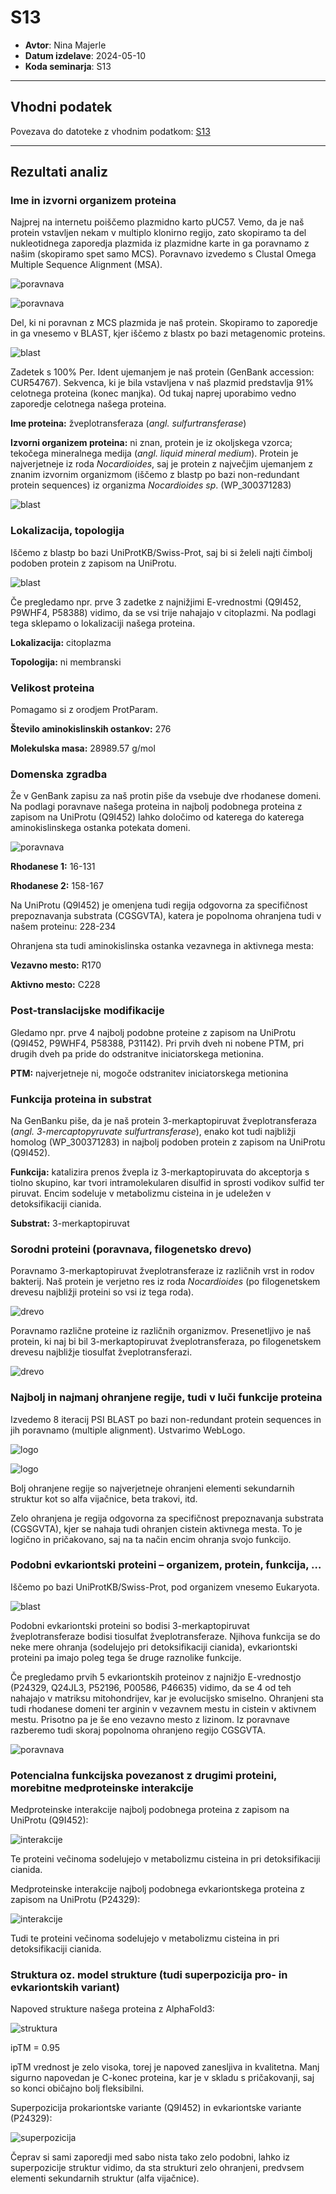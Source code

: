 # S13

- **Avtor**: Nina Majerle
- **Datum izdelave**: 2024-05-10
- **Koda seminarja**: S13

---
## Vhodni podatek

Povezava do datoteke z vhodnim podatkom: [S13](naloge/s13-input.md)

---
## Rezultati analiz

### Ime in izvorni organizem proteina
Najprej na internetu poiščemo plazmidno karto pUC57. Vemo, da je naš protein vstavljen nekam v multiplo klonirno regijo, zato skopiramo ta del nukleotidnega zaporedja plazmida iz plazmidne karte in ga poravnamo z našim (skopiramo spet samo MCS). Poravnavo izvedemo s Clustal Omega Multiple Sequence Alignment (MSA).

![poravnava](S13-poravnava_zaporedij1.png)

![poravnava](S13-poravnava_zaporedij2.png)

Del, ki ni poravnan z MCS plazmida je naš protein. Skopiramo to zaporedje in ga vnesemo v BLAST, kjer iščemo z blastx po bazi metagenomic proteins.

![blast](S13-blast1.png)

Zadetek s 100% Per. Ident ujemanjem je naš protein (GenBank accession: CUR54767). Sekvenca, ki je bila vstavljena v naš plazmid predstavlja 91% celotnega proteina (konec manjka). Od tukaj naprej uporabimo vedno zaporedje celotnega našega proteina.

**Ime proteina:** žveplotransferaza (*angl. sulfurtransferase*)

**Izvorni organizem proteina:** ni znan, protein je iz okoljskega vzorca; tekočega mineralnega medija (*angl. liquid mineral medium*). Protein je najverjetneje iz roda *Nocardioides*, saj je protein z največjim ujemanjem z znanim izvornim organizmom (iščemo z blastp po bazi non-redundant protein sequences) iz organizma *Nocardioides sp*. (WP_300371283)

![blast](S13-blast2.png)

### Lokalizacija, topologija
Iščemo z blastp bo bazi UniProtKB/Swiss-Prot, saj bi si želeli najti čimbolj podoben protein z zapisom na UniProtu.

![blast](S13-blast3.png)

Če pregledamo npr. prve 3 zadetke z najnižjimi E-vrednostmi (Q9I452, P9WHF4, P58388) vidimo, da se vsi trije nahajajo v citoplazmi. Na podlagi tega sklepamo o lokalizaciji našega proteina.

**Lokalizacija:** citoplazma

**Topologija:** ni membranski

### Velikost proteina
Pomagamo si z orodjem ProtParam.

**Število aminokislinskih ostankov:** 276

**Molekulska masa:** 28989.57 g/mol

### Domenska zgradba
Že v GenBank zapisu za naš protin piše da vsebuje dve rhodanese domeni. Na podlagi poravnave našega proteina in najbolj podobnega proteina z zapisom na UniProtu (Q9I452) lahko določimo od katerega do katerega aminokislinskega ostanka potekata domeni.

![poravnava](S13-poravnava_zaporedij3.png)

**Rhodanese 1:** 16-131

**Rhodanese 2:** 158-167

Na UniProtu (Q9I452) je omenjena tudi regija odgovorna za specifičnost prepoznavanja substrata (CGSGVTA), katera je popolnoma ohranjena tudi v našem proteinu: 228-234

Ohranjena sta tudi aminokislinska ostanka vezavnega in aktivnega mesta:

**Vezavno mesto:** R170

**Aktivno mesto:** C228

### Post-translacijske modifikacije
Gledamo npr. prve 4 najbolj podobne proteine z zapisom na UniProtu (Q9I452, P9WHF4, P58388, P31142). Pri prvih dveh ni nobene PTM, pri drugih dveh pa pride do odstranitve iniciatorskega metionina.

**PTM:** najverjetneje ni, mogoče odstranitev iniciatorskega metionina

### Funkcija proteina in substrat
Na GenBanku piše, da je naš protein 3-merkaptopiruvat žveplotransferaza (*angl. 3-mercaptopyruvate sulfurtransferase*), enako kot tudi najbližji homolog (WP_300371283) in najbolj podoben protein z zapisom na UniProtu (Q9I452).

**Funkcija:** katalizira prenos žvepla iz 3-merkaptopiruvata do akceptorja s tiolno skupino, kar tvori intramolekularen disulfid in sprosti vodikov sulfid ter piruvat. Encim sodeluje v metabolizmu cisteina in je udeležen v detoksifikaciji cianida.

**Substrat:** 3-merkaptopiruvat

### Sorodni proteini (poravnava, filogenetsko drevo)
Poravnamo 3-merkaptopiruvat žveplotransferaze iz različnih vrst in rodov bakterij. Naš protein je verjetno res iz roda *Nocardioides* (po filogenetskem drevesu najbližji proteini so vsi iz tega roda).

![drevo](S13-filogenetsko_drevo1.png)

Poravnamo različne proteine iz različnih organizmov. Presenetljivo je naš protein, ki naj bi bil 3-merkaptopiruvat žveplotransferaza, po filogenetskem drevesu najbližje tiosulfat žveplotransferazi.

![drevo](S13-filogenetsko_drevo2.png)

### Najbolj in najmanj ohranjene regije, tudi v luči funkcije proteina
Izvedemo 8 iteracij PSI BLAST po bazi non-redundant protein sequences in jih poravnamo (multiple alignment). Ustvarimo WebLogo.

![logo](S13-psi_blast.png)

![logo](S13-web_logo.png)

Bolj ohranjene regije so najverjetneje ohranjeni elementi sekundarnih struktur kot so alfa vijačnice, beta trakovi, itd.

Zelo ohranjena je regija odgovorna za specifičnost prepoznavanja substrata (CGSGVTA), kjer se nahaja tudi ohranjen cistein aktivnega mesta. To je logično in pričakovano, saj na ta način encim ohranja svojo funkcijo.

### Podobni evkariontski proteini – organizem, protein, funkcija, …
Iščemo po bazi UniProtKB/Swiss-Prot, pod organizem vnesemo Eukaryota.

![blast](S13-blast4.png)

Podobni evkariontski proteini so bodisi 3-merkaptopiruvat žveplotransferaze bodisi tiosulfat žveplotransferaze. Njihova funkcija se do neke mere ohranja (sodelujejo pri detoksifikaciji cianida), evkariontski proteini pa imajo poleg tega še druge raznolike funkcije.

Če pregledamo prvih 5 evkariontskih proteinov z najnižjo E-vrednostjo (P24329, Q24JL3, P52196, P00586, P46635) vidimo, da se 4 od teh nahajajo v matriksu mitohondrijev, kar je evolucijsko smiselno. Ohranjeni sta tudi rhodanese domeni ter arginin v vezavnem mestu in cistein v aktivnem mestu. Prisotno pa je še eno vezavno mesto z lizinom. Iz poravnave razberemo tudi skoraj popolnoma ohranjeno regijo CGSGVTA.

![poravnava](S13-poravnava_zaporedij4.png)



### Potencialna funkcijska povezanost z drugimi proteini, morebitne medproteinske interakcije

Medproteinske interakcije najbolj podobnega proteina z zapisom na UniProtu (Q9I452):

![interakcije](S13-interakcije1.png)

Te proteini večinoma sodelujejo v metabolizmu cisteina in pri detoksifikaciji cianida.

Medproteinske interakcije najbolj podobnega evkariontskega proteina z zapisom na UniProtu (P24329):

![interakcije](S13-interakcije2.png)

Tudi te proteini večinoma sodelujejo v metabolizmu cisteina in pri detoksifikaciji cianida.

### Struktura oz. model strukture (tudi superpozicija pro- in evkariontskih variant)
Napoved strukture našega proteina z AlphaFold3:

![struktura](S13-struktura1.png)

ipTM = 0.95

ipTM vrednost je zelo visoka, torej je napoved zanesljiva in kvalitetna. Manj sigurno napovedan je C-konec proteina, kar je v skladu s pričakovanji, saj so konci običajno bolj fleksibilni.

Superpozicija prokariontske variante (Q9I452) in evkariontske variante (P24329):

![superpozicija](S13-superpozicija.png)

Čeprav si sami zaporedji med sabo nista tako zelo podobni, lahko iz superpozicije struktur vidimo, da sta strukturi zelo ohranjeni, predvsem elementi sekundarnih struktur (alfa vijačnice).